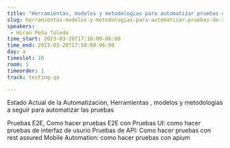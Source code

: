 ```yaml
---
title: "Herramientas, modelos y metodologias para automatizar pruebas de software"
slug: herramientas-modelos-y-metodologias-para-automatizar-pruebas-de-software
speakers:
 - Hiran Peña Toledo
time_start: 2023-03-28T17:10:00-06:00
time_end: 2023-03-28T17:50:00-06:00
day: a
timeslot: 10
room: 1
timeorder: 1
track: testing-qa

---
```


Estado Actual de la Automatizacion, Herramientas , modelos y metodologias a seguir para automatizar las pruebas

Pruebas E2E, Como hacer pruebas E2E con 
Pruebas UI: como hacer pruebas de interfaz de usurio
Pruebas de API: Como hacer pruebas con rest assured
Mobile Automation: como hacer pruebas con apium